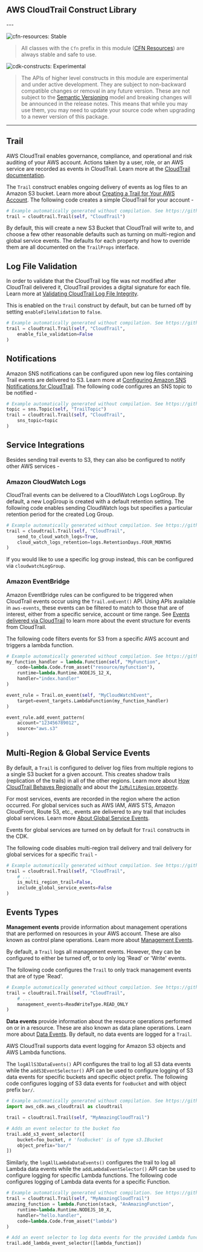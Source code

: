 ## AWS CloudTrail Construct Library

<!--BEGIN STABILITY BANNER-->---


![cfn-resources: Stable](https://img.shields.io/badge/cfn--resources-stable-success.svg?style=for-the-badge)

> All classes with the `Cfn` prefix in this module ([CFN Resources](https://docs.aws.amazon.com/cdk/latest/guide/constructs.html#constructs_lib)) are always stable and safe to use.

![cdk-constructs: Experimental](https://img.shields.io/badge/cdk--constructs-experimental-important.svg?style=for-the-badge)

> The APIs of higher level constructs in this module are experimental and under active development. They are subject to non-backward compatible changes or removal in any future version. These are not subject to the [Semantic Versioning](https://semver.org/) model and breaking changes will be announced in the release notes. This means that while you may use them, you may need to update your source code when upgrading to a newer version of this package.

---
<!--END STABILITY BANNER-->

## Trail

AWS CloudTrail enables governance, compliance, and operational and risk auditing of your AWS account. Actions taken by
a user, role, or an AWS service are recorded as events in CloudTrail. Learn more at the [CloudTrail
documentation](https://docs.aws.amazon.com/awscloudtrail/latest/userguide/cloudtrail-user-guide.html).

The `Trail` construct enables ongoing delivery of events as log files to an Amazon S3 bucket. Learn more about [Creating
a Trail for Your AWS Account](https://docs.aws.amazon.com/awscloudtrail/latest/userguide/cloudtrail-create-and-update-a-trail.html).
The following code creates a simple CloudTrail for your account -

```python
# Example automatically generated without compilation. See https://github.com/aws/jsii/issues/826
trail = cloudtrail.Trail(self, "CloudTrail")
```

By default, this will create a new S3 Bucket that CloudTrail will write to, and choose a few other reasonable defaults
such as turning on multi-region and global service events.
The defaults for each property and how to override them are all documented on the `TrailProps` interface.

## Log File Validation

In order to validate that the CloudTrail log file was not modified after CloudTrail delivered it, CloudTrail provides a
digital signature for each file. Learn more at [Validating CloudTrail Log File
Integrity](https://docs.aws.amazon.com/awscloudtrail/latest/userguide/cloudtrail-log-file-validation-intro.html).

This is enabled on the `Trail` construct by default, but can be turned off by setting `enableFileValidation` to `false`.

```python
# Example automatically generated without compilation. See https://github.com/aws/jsii/issues/826
trail = cloudtrail.Trail(self, "CloudTrail",
    enable_file_validation=False
)
```

## Notifications

Amazon SNS notifications can be configured upon new log files containing Trail events are delivered to S3.
Learn more at [Configuring Amazon SNS Notifications for
CloudTrail](https://docs.aws.amazon.com/awscloudtrail/latest/userguide/configure-sns-notifications-for-cloudtrail.html).
The following code configures an SNS topic to be notified -

```python
# Example automatically generated without compilation. See https://github.com/aws/jsii/issues/826
topic = sns.Topic(self, "TrailTopic")
trail = cloudtrail.Trail(self, "CloudTrail",
    sns_topic=topic
)
```

## Service Integrations

Besides sending trail events to S3, they can also be configured to notify other AWS services -

### Amazon CloudWatch Logs

CloudTrail events can be delivered to a CloudWatch Logs LogGroup. By default, a new LogGroup is created with a
default retention setting. The following code enables sending CloudWatch logs but specifies a particular retention
period for the created Log Group.

```python
# Example automatically generated without compilation. See https://github.com/aws/jsii/issues/826
trail = cloudtrail.Trail(self, "CloudTrail",
    send_to_cloud_watch_logs=True,
    cloud_watch_logs_retention=logs.RetentionDays.FOUR_MONTHS
)
```

If you would like to use a specific log group instead, this can be configured via `cloudwatchLogGroup`.

### Amazon EventBridge

Amazon EventBridge rules can be configured to be triggered when CloudTrail events occur using the `Trail.onEvent()` API.
Using APIs available in `aws-events`, these events can be filtered to match to those that are of interest, either from
a specific service, account or time range. See [Events delivered via
CloudTrail](https://docs.aws.amazon.com/AmazonCloudWatch/latest/events/EventTypes.html#events-for-services-not-listed)
to learn more about the event structure for events from CloudTrail.

The following code filters events for S3 from a specific AWS account and triggers a lambda function.

```python
# Example automatically generated without compilation. See https://github.com/aws/jsii/issues/826
my_function_handler = lambda.Function(self, "MyFunction",
    code=lambda.Code.from_asset("resource/myfunction"),
    runtime=lambda.Runtime.NODEJS_12_X,
    handler="index.handler"
)

event_rule = Trail.on_event(self, "MyCloudWatchEvent",
    target=event_targets.LambdaFunction(my_function_handler)
)

event_rule.add_event_pattern(
    account="123456789012",
    source="aws.s3"
)
```

## Multi-Region & Global Service Events

By default, a `Trail` is configured to deliver log files from multiple regions to a single S3 bucket for a given
account. This creates shadow trails (replication of the trails) in all of the other regions. Learn more about [How
CloudTrail Behaves Regionally](https://docs.aws.amazon.com/awscloudtrail/latest/userguide/cloudtrail-concepts.html#cloudtrail-concepts-regional-and-global-services)
and about the [`IsMultiRegion`
property](https://docs.aws.amazon.com/AWSCloudFormation/latest/UserGuide/aws-resource-cloudtrail-trail.html#cfn-cloudtrail-trail-ismultiregiontrail).

For most services, events are recorded in the region where the action occurred. For global services such as AWS IAM,
AWS STS, Amazon CloudFront, Route 53, etc., events are delivered to any trail that includes global services. Learn more
[About Global Service Events](https://docs.aws.amazon.com/awscloudtrail/latest/userguide/cloudtrail-concepts.html#cloudtrail-concepts-global-service-events).

Events for global services are turned on by default for `Trail` constructs in the CDK.

The following code disables multi-region trail delivery and trail delivery for global services for a specific `Trail` -

```python
# Example automatically generated without compilation. See https://github.com/aws/jsii/issues/826
trail = cloudtrail.Trail(self, "CloudTrail",
    # ...
    is_multi_region_trail=False,
    include_global_service_events=False
)
```

## Events Types

**Management events** provide information about management operations that are performed on resources in your AWS
account. These are also known as control plane operations. Learn more about [Management
Events](https://docs.aws.amazon.com/awscloudtrail/latest/userguide/cloudtrail-concepts.html#cloudtrail-concepts-events).

By default, a `Trail` logs all management events. However, they can be configured to either be turned off, or to only
log 'Read' or 'Write' events.

The following code configures the `Trail` to only track management events that are of type 'Read'.

```python
# Example automatically generated without compilation. See https://github.com/aws/jsii/issues/826
trail = cloudtrail.Trail(self, "CloudTrail",
    # ...
    management_events=ReadWriteType.READ_ONLY
)
```

**Data events** provide information about the resource operations performed on or in a resource. These are also known
as data plane operations. Learn more about [Data
Events](https://docs.aws.amazon.com/awscloudtrail/latest/userguide/cloudtrail-concepts.html#cloudtrail-concepts-events).
By default, no data events are logged for a `Trail`.

AWS CloudTrail supports data event logging for Amazon S3 objects and AWS Lambda functions.

The `logAllS3DataEvents()` API configures the trail to log all S3 data events while the `addS3EventSelector()` API can
be used to configure logging of S3 data events for specific buckets and specific object prefix. The following code
configures logging of S3 data events for `fooBucket` and with object prefix `bar/`.

```python
# Example automatically generated without compilation. See https://github.com/aws/jsii/issues/826
import aws_cdk.aws_cloudtrail as cloudtrail

trail = cloudtrail.Trail(self, "MyAmazingCloudTrail")

# Adds an event selector to the bucket foo
trail.add_s3_event_selector([
    bucket=foo_bucket, # 'fooBucket' is of type s3.IBucket
    object_prefix="bar/"
])
```

Similarly, the `logAllLambdaDataEvents()` configures the trail to log all Lambda data events while the
`addLambdaEventSelector()` API can be used to configure logging for specific Lambda functions. The following code
configures logging of Lambda data events for a specific Function.

```python
# Example automatically generated without compilation. See https://github.com/aws/jsii/issues/826
trail = cloudtrail.Trail(self, "MyAmazingCloudTrail")
amazing_function = lambda.Function(stack, "AnAmazingFunction",
    runtime=lambda.Runtime.NODEJS_10_X,
    handler="hello.handler",
    code=lambda.Code.from_asset("lambda")
)

# Add an event selector to log data events for the provided Lambda functions.
trail.add_lambda_event_selector([lambda_function])
```
